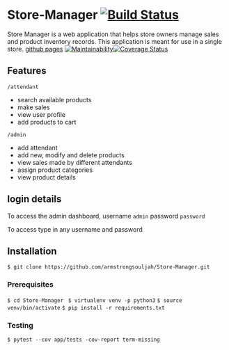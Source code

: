 # Store-Manager [![Build Status](https://travis-ci.org/armstrongsouljah/Store-Manager.svg?branch=161211560-admin%2Fattendant-get-products)](https://travis-ci.org/armstrongsouljah/Store-Manager)
Store Manager is a web application that helps store owners manage sales and product inventory records. This application is meant for use in a single store.
[github pages](https://armstrongsouljah.github.io/Store-Manager/ui/) [![Maintainability](https://api.codeclimate.com/v1/badges/de3d25a8dafaada7833c/maintainability)](https://codeclimate.com/github/armstrongsouljah/Store-Manager/maintainability)[![Coverage Status](https://coveralls.io/repos/github/armstrongsouljah/Store-Manager/badge.svg?branch=161211560-admin/attendant-get-products)](https://coveralls.io/github/armstrongsouljah/Store-Manager?branch=161211560-admin/attendant-get-products)



## Features
 `/attendant`
 - search available products
 - make sales
 - view user profile
 - add products to cart

 `/admin`
 - add attendant
 - add new, modify and delete products
 - view sales made by different attendants
 - assign product categories
 - view product details

## login details
  To access the admin dashboard, 
  username `admin`
  password `password`

  To access type in any username and password

## Installation
`$ git clone https://github.com/armstrongsouljah/Store-Manager.git`


### Prerequisites 
`$ cd Store-Manager `
`$ virtualenv venv -p python3`
`$ source venv/bin/activate`
`$ pip install -r requirements.txt`

### Testing
`$ pytest --cov app/tests -cov-report term-missing`
